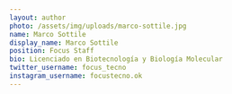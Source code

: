 ```yaml
---
layout: author
photo: /assets/img/uploads/marco-sottile.jpg
name: Marco Sottile
display_name: Marco Sottile
position: Focus Staff
bio: Licenciado en Biotecnología y Biología Molecular
twitter_username: focus_tecno
instagram_username: focustecno.ok
---
```


